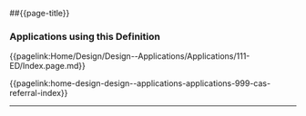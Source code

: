 ##{{page-title}}

### Applications using this Definition

{{pagelink:Home/Design/Design--Applications/Applications/111-ED/Index.page.md}}

{{pagelink:home-design-design--applications-applications-999-cas-referral-index}}
<hr>
